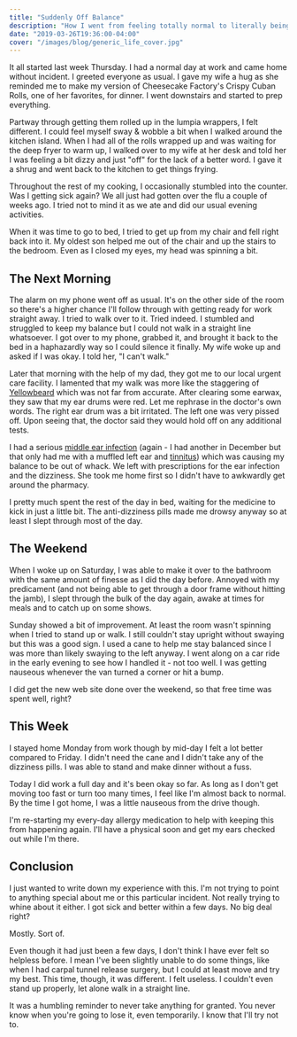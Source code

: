 ```yaml
---
title: "Suddenly Off Balance"
description: "How I went from feeling totally normal to literally being off-kilter, and back again. And a life lesson in here somewhere."
date: "2019-03-26T19:36:00-04:00"
cover: "/images/blog/generic_life_cover.jpg"
---
```


It all started last week Thursday. I had a normal day at work and came home without incident. I greeted everyone as usual. I gave my wife a hug as she reminded me to make my version of Cheesecake Factory's Crispy Cuban Rolls, one of her favorites, for dinner. I went downstairs and started to prep everything.

Partway through getting them rolled up in the lumpia wrappers, I felt different. I could feel myself sway & wobble a bit when I walked around the kitchen island. When I had all of the rolls wrapped up and was waiting for the deep fryer to warm up, I walked over to my wife at her desk and told her I was feeling a bit dizzy and just "off" for the lack of a better word. I gave it a shrug and went back to the kitchen to get things frying.

Throughout the rest of my cooking, I occasionally stumbled into the counter. Was I getting sick again? We all just had gotten over the flu a couple of weeks ago. I tried not to mind it as we ate and did our usual evening activities.

When it was time to go to bed, I tried to get up from my chair and fell right back into it. My oldest son helped me out of the chair and up the stairs to the bedroom. Even as I closed my eyes, my head was spinning a bit.

## The Next Morning

The alarm on my phone went off as usual. It's on the other side of the room so there's a higher chance I'll follow through with getting ready for work straight away. I tried to walk over to it. Tried indeed. I stumbled and struggled to keep my balance but I could not walk in a straight line whatsoever. I got over to my phone, grabbed it, and brought it back to the bed in a haphazardly way so I could silence it finally. My wife woke up and asked if I was okay. I told her, "I can't walk."

Later that morning with the help of my dad, they got me to our local urgent care facility. I lamented that my walk was more like the staggering of [Yellowbeard](https://www.themoviedb.org/movie/11609-yellowbeard?language=en-US) which was not far from accurate. After clearing some earwax, they saw that my ear drums were red. Let me rephrase in the doctor's own words. The right ear drum was a bit irritated. The left one was very pissed off. Upon seeing that, the doctor said they would hold off on any additional tests.

I had a serious [middle ear infection](https://en.wikipedia.org/wiki/Otitis_media) (again - I had another in December but that only had me with a muffled left ear and [tinnitus](https://en.wikipedia.org/wiki/Tinnitus)) which was causing my balance to be out of whack. We left with prescriptions for the ear infection and the dizziness. She took me home first so I didn't have to awkwardly get around the pharmacy.

I pretty much spent the rest of the day in bed, waiting for the medicine to kick in just a little bit. The anti-dizziness pills made me drowsy anyway so at least I slept through most of the day.

## The Weekend

When I woke up on Saturday, I was able to make it over to the bathroom with the same amount of finesse as I did the day before. Annoyed with my predicament (and not being able to get through a door frame without hitting the jamb), I slept through the bulk of the day again, awake at times for meals and to catch up on some shows.

Sunday showed a bit of improvement. At least the room wasn't spinning when I tried to stand up or walk. I still couldn't stay upright without swaying but this was a good sign. I used a cane to help me stay balanced since I was more than likely swaying to the left anyway. I went along on a car ride in the early evening to see how I handled it - not too well. I was getting nauseous whenever the van turned a corner or hit a bump.

I did get the new web site done over the weekend, so that free time was spent well, right?

## This Week

I stayed home Monday from work though by mid-day I felt a lot better compared to Friday. I didn't need the cane and I didn't take any of the dizziness pills. I was able to stand and make dinner without a fuss.

Today I did work a full day and it's been okay so far. As long as I don't get moving too fast or turn too many times, I feel like I'm almost back to normal. By the time I got home, I was a little nauseous from the drive though.

I'm re-starting my every-day allergy medication to help with keeping this from happening again. I'll have a physical soon and get my ears checked out while I'm there.

## Conclusion

I just wanted to write down my experience with this. I'm not trying to point to anything special about me or this particular incident. Not really trying to whine about it either. I got sick and better within a few days. No big deal right?

Mostly. Sort of.

Even though it had just been a few days, I don't think I have ever felt so helpless before. I mean I've been slightly unable to do some things, like when I had carpal tunnel release surgery, but I could at least move and try my best. This time, though, it was different. I felt useless. I couldn't even stand up properly, let alone walk in a straight line.

It was a humbling reminder to never take anything for granted. You never know when you're going to lose it, even temporarily. I know that I'll try not to.
